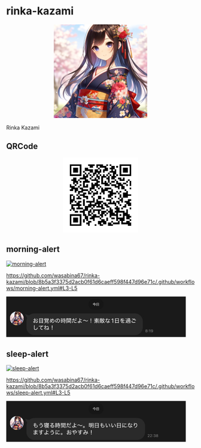 # rinka-kazami

<div align="center">
  <img src="images/logo.png" width="250">
</div>

Rinka Kazami

## QRCode

<div align="center">
  <img src="images/620zeqon.png" width="200">
</div>

## morning-alert

[![morning-alert](https://github.com/wasabina67/rinka-kazami/actions/workflows/morning-alert.yml/badge.svg)](https://github.com/wasabina67/rinka-kazami/actions/workflows/morning-alert.yml)

https://github.com/wasabina67/rinka-kazami/blob/8b5a3f3375d2acb0f61d6caeff598f447d96e71c/.github/workflows/morning-alert.yml#L3-L5

<img src="images/example-1.jpg" width=480>

## sleep-alert

[![sleep-alert](https://github.com/wasabina67/rinka-kazami/actions/workflows/sleep-alert.yml/badge.svg)](https://github.com/wasabina67/rinka-kazami/actions/workflows/sleep-alert.yml)

https://github.com/wasabina67/rinka-kazami/blob/8b5a3f3375d2acb0f61d6caeff598f447d96e71c/.github/workflows/sleep-alert.yml#L3-L5

<img src="images/example-2.jpg" width=480>
